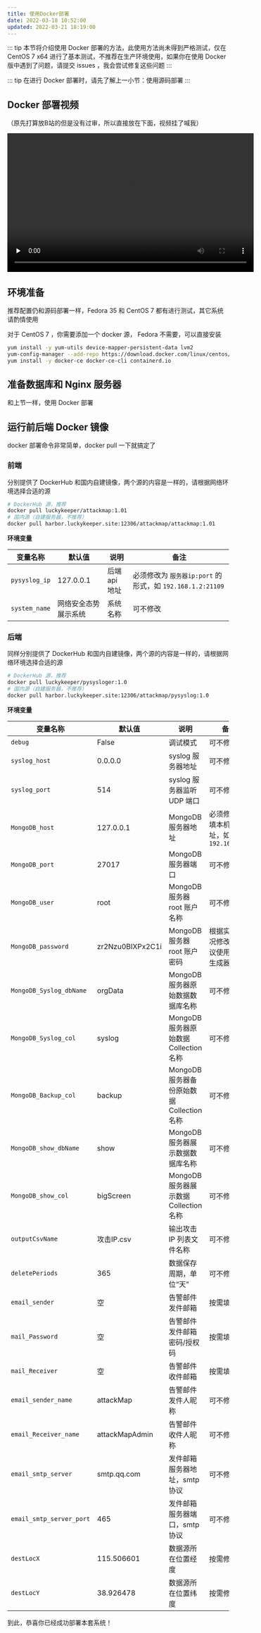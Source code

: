 ```yaml
---
title: 使用Docker部署
date: 2022-03-18 10:52:00
updated: 2022-03-21 18:19:00
---
```


::: tip
本节将介绍使用 Docker 部署的方法，此使用方法尚未得到严格测试，仅在 CentOS 7 x64 进行了基本测试，不推荐在生产环境使用，如果你在使用 Docker 版中遇到了问题，请提交 issues ，我会尝试修复这些问题
:::

::: tip
在进行 Docker 部署时，请先了解上一小节：使用源码部署
:::

## Docker 部署视频

（原先打算放B站的但是没有过审，所以直接放在下面，视频挂了喊我）

<video id="video" width="560" height="315" controls="" preload="none" > <source id="mp4" src="https://oa.hbfu.edu.cn/backstage/filecenter/file/main::086e0280ed5d4acaa41ab29a99c8f3f6" type="video/mp4"> </video>

## 环境准备

推荐配置仍和源码部署一样，Fedora 35 和 CentOS 7 都有进行测试，其它系统请酌情使用

对于 CentOS 7 ，你需要添加一个 docker 源， Fedora 不需要，可以直接安装

```bash
yum install -y yum-utils device-mapper-persistent-data lvm2
yum-config-manager --add-repo https://download.docker.com/linux/centos/docker-ce.repo
yum install -y docker-ce docker-ce-cli containerd.io
```

## 准备数据库和 Nginx 服务器

和上节一样，使用 Docker 部署

## 运行前后端 Docker 镜像

docker 部署命令非常简单，docker pull 一下就搞定了

### 前端

分别提供了 DockerHub 和国内自建镜像，两个源的内容是一样的，请根据网络环境选择合适的源

```bash
# DockerHub 源，推荐
docker pull luckykeeper/attackmap:1.01
# 国内源（自建服务器，不推荐）
docker pull harbor.luckykeeper.site:12306/attackmap/attackmap:1.01
```

**环境变量**

| 变量名称      | 默认值               | 说明          | 备注                                                      |
| ------------- | -------------------- | ------------- | --------------------------------------------------------- |
| `pysyslog_ip` | 127.0.0.1            | 后端 api 地址 | 必须修改为 `服务器ip:port` 的形式，如 `192.168.1.2:21109` |
| `system_name` | 网络安全态势展示系统 | 系统名称      | 可不修改                                                  |

### 后端

同样分别提供了 DockerHub 和国内自建镜像，两个源的内容是一样的，请根据网络环境选择合适的源

```bash
# DockerHub 源，推荐
docker pull luckykeeper/pysysloger:1.0
# 国内源（自建服务器，不推荐）
docker pull harbor.luckykeeper.site:12306/attackmap/pysyslog:1.0
```

**环境变量**

| 变量名称                 | 默认值           | 说明                                       | 备注                                     |
| ------------------------ | ---------------- | ------------------------------------------ | ---------------------------------------- |
| `debug`                  | False            | 调试模式                                   | 可不修改                                 |
| `syslog_host`            | 0.0.0.0          | syslog 服务器地址                          | 可不修改                                 |
| `syslog_port`            | 514              | syslog 服务器监听 UDP 端口                 | 可不修改                                 |
| `MongoDB_host`           | 127.0.0.1        | MongoDB 服务器地址                         | 必须修改，填本机ip地址，如 `192.168.1.2` |
| `MongoDB_port`           | 27017            | MongoDB 服务器端口                         | 可不修改                                 |
| `MongoDB_user`           | root             | MongoDB 服务器 root 账户名称               | 可不修改                                 |
| `MongoDB_password`       | zr2Nzu0BIXPx2C1i | MongoDB 服务器 root 账户密码               | 根据实际情况修改，建议使用密码生成器生成 |
| `MongoDB_Syslog_dbName`  | orgData          | MongoDB 服务器原始数据数据库名称           | 可不修改                                 |
| `MongoDB_Syslog_col`     | syslog           | MongoDB 服务器原始数据 Collection 名称     | 可不修改                                 |
| `MongoDB_Backup_col`     | backup           | MongoDB 服务器备份原始数据 Collection 名称 | 可不修改                                 |
| `MongoDB_show_dbName`    | show             | MongoDB 服务器展示数据数据库名称           | 可不修改                                 |
| `MongoDB_show_col`       | bigScreen        | MongoDB 服务器展示数据 Collection 名称     | 可不修改                                 |
| `outputCsvName`          | 攻击IP.csv       | 输出攻击 IP 列表文件名称                   | 可不修改                                 |
| `deletePeriods`          | 365              | 数据保存周期，单位“天”                     | 可不修改                                 |
| `email_sender`           | 空               | 告警邮件发件邮箱                           | 按需填写                                 |
| `mail_Password`          | 空               | 告警邮件发件邮箱密码/授权码                | 按需填写                                 |
| `mail_Receiver`          | 空               | 告警邮件收件邮箱                           | 按需填写                                 |
| `email_sender_name`      | attackMap        | 告警邮件发件人昵称                         | 可不修改                                 |
| `email_Receiver_name`    | attackMapAdmin   | 告警邮件收件人昵称                         | 可不修改                                 |
| `email_smtp_server`      | smtp.qq.com      | 发件邮箱服务器地址，smtp协议               | 可不修改                                 |
| `email_smtp_server_port` | 465              | 发件邮箱服务器端口，smtp协议               | 可不修改                                 |
| `destLocX`               | 115.506601       | 数据源所在位置经度                         | 按需修改                                 |
| `destLocY`               | 38.926478        | 数据源所在位置纬度                         | 按需修改                                 |

到此，恭喜你已经成功部署本套系统！